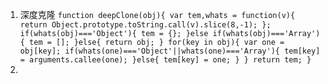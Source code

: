 1. 深度克隆
    `function deepClone(obj){
      var tem,whats = function(v){
        return Object.prototype.toString.call(v).slice(8,-1);
      };
      if(whats(obj)==='Object'){
        tem = {};
      }else if(whats(obj)==='Array'){
        tem = [];
      }else{
        return obj;
      }
      for(key in obj){
        var one = obj[key];
        if(whats(one)==='Object'||whats(one)==='Array'){
          tem[key] = arguments.callee(one);
        }else{
          tem[key] = one;
        }
      }
      return tem;
    }`
2. 
